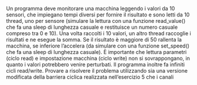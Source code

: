 Un programma deve monitorare una macchina leggendo i valori da 10 sensori, che
impiegano tempi diversi per fornire il risultato e sono letti da 10 thread, uno per sensore
(simulare la lettura con una funzione read_value() che fa una sleep di lunghezza casuale e
restituisce un numero casuale compreso tra 0 e 10).
Una volta raccolti i 10 valori, un altro thread raccoglie i risultati e ne esegue la somma. Se il
risultato è maggiore di 50 rallenta la macchina, se inferiore l’accelera (da simulare con una
funzione set_speed() che fa una sleep di lunghezza casuale).
È importante che lettura parametri (ciclo read) e impostazione macchina (ciclo write) non si
sovrappongano, in quanto i valori potrebbero venire perturbati.
Il programma inoltre fa infiniti cicli read/write.
Provare a risolvere il problema utilizzando sia una versione modificata della barriera ciclica
realizzata nell’esercizio 5 che i canali